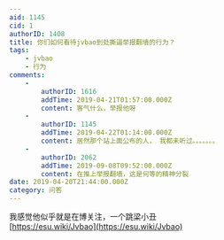 ```yaml
---
aid: 1145
cid: 1
authorID: 1408
title: 你们如何看待jvbao到处撕逼举报翻墙的行为？
tags:
    - jvbao
    - 行为
comments:
    -
        authorID: 1616
        addTime: 2019-04-21T01:57:00.000Z
        content: 客气什么，举报他呀
    -
        authorID: 1145
        addTime: 2019-04-22T01:14:00.000Z
        content: 居然那个站上面公布的人， 我都未听过。。。。。。。
    -
        authorID: 2062
        addTime: 2019-09-08T09:52:00.000Z
        content: 在推上举报翻墙，这是何等的精神分裂
date: 2019-04-20T21:44:00.000Z
category: 问答
---
```


我感觉他似乎就是在博关注，一个跳梁小丑  
[https://esu.wiki/Jvbao](https://esu.wiki/Jvbao)
